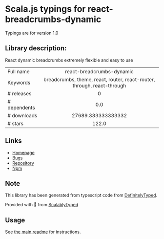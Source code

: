 
# Scala.js typings for react-breadcrumbs-dynamic

Typings are for version 1.0

## Library description:
React dynamic breadcrumbs extremely flexible and easy to use

|                    |                 |
| ------------------ | :-------------: |
| Full name          | react-breadcrumbs-dynamic |
| Keywords           | breadcrumbs, theme, react, router, react-router, through, react-through |
| # releases         | 0 |
| # dependents       | 0.0 |
| # downloads        | 27689.333333333332 |
| # stars            | 122.0 |

## Links
- [Homepage](https://github.com/oklas/react-breadcrumbs-dynamic#readme)
- [Bugs](https://github.com/oklas/react-breadcrumbs-dynamic/issues)
- [Repository](https://github.com/oklas/react-breadcrumbs-dynamic)
- [Npm](https://www.npmjs.com/package/react-breadcrumbs-dynamic)
    


## Note
This library has been generated from typescript code from [DefinitelyTyped](https://definitelytyped.org).

Provided with :purple_heart: from [ScalablyTyped](https://github.com/oyvindberg/ScalablyTyped)

## Usage
See [the main readme](../../readme.md) for instructions.


